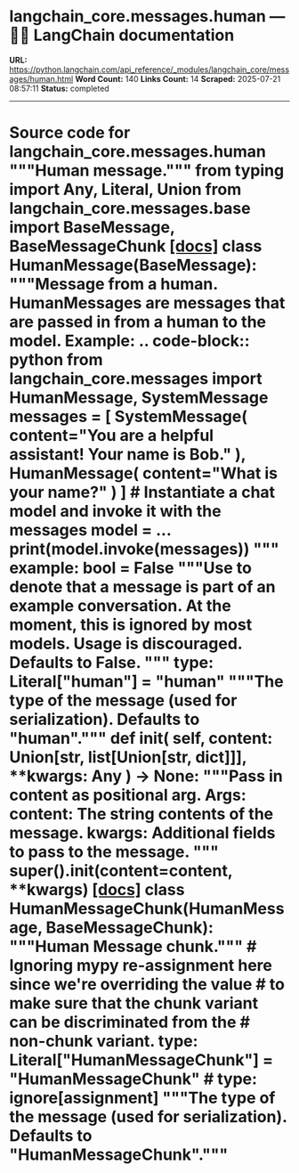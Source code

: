 # langchain_core.messages.human — 🦜🔗 LangChain  documentation

**URL:** https://python.langchain.com/api_reference/_modules/langchain_core/messages/human.html
**Word Count:** 140
**Links Count:** 14
**Scraped:** 2025-07-21 08:57:11
**Status:** completed

---

# Source code for langchain\_core.messages.human               """Human message."""          from typing import Any, Literal, Union          from langchain_core.messages.base import BaseMessage, BaseMessageChunk                              [[docs]](https://python.langchain.com/api_reference/core/messages/langchain_core.messages.human.HumanMessage.html#langchain_core.messages.human.HumanMessage)     class HumanMessage(BaseMessage):         """Message from a human.              HumanMessages are messages that are passed in from a human to the model.              Example:                  .. code-block:: python                      from langchain_core.messages import HumanMessage, SystemMessage                      messages = [                     SystemMessage(                         content="You are a helpful assistant! Your name is Bob."                     ),                     HumanMessage(                         content="What is your name?"                     )                 ]                      # Instantiate a chat model and invoke it with the messages                 model = ...                 print(model.invoke(messages))         """              example: bool = False         """Use to denote that a message is part of an example conversation.              At the moment, this is ignored by most models. Usage is discouraged.         Defaults to False.         """              type: Literal["human"] = "human"         """The type of the message (used for serialization). Defaults to "human"."""              def __init__(             self, content: Union[str, list[Union[str, dict]]], **kwargs: Any         ) -> None:             """Pass in content as positional arg.                  Args:                 content: The string contents of the message.                 kwargs: Additional fields to pass to the message.             """             super().__init__(content=content, **kwargs)                                             [[docs]](https://python.langchain.com/api_reference/core/messages/langchain_core.messages.human.HumanMessageChunk.html#langchain_core.messages.human.HumanMessageChunk)     class HumanMessageChunk(HumanMessage, BaseMessageChunk):         """Human Message chunk."""              # Ignoring mypy re-assignment here since we're overriding the value         # to make sure that the chunk variant can be discriminated from the         # non-chunk variant.         type: Literal["HumanMessageChunk"] = "HumanMessageChunk"  # type: ignore[assignment]         """The type of the message (used for serialization).         Defaults to "HumanMessageChunk"."""